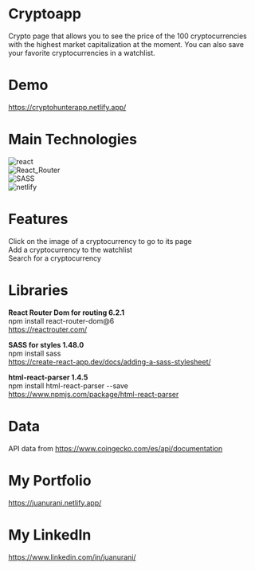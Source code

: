 # Cryptoapp
Crypto page that allows you to see the price of the 100 cryptocurrencies with the highest market capitalization at the moment. You can also save your favorite cryptocurrencies in a watchlist.

# Demo
https://cryptohunterapp.netlify.app/

# Main Technologies
<img src="https://img.shields.io/badge/react-%2320232a.svg?style=for-the-badge&logo=react&logoColor=%2361DAFB" alt="react"><br>
<img src="https://img.shields.io/badge/React_Router-CA4245?style=for-the-badge&logo=react-router&logoColor=white" alt="React_Router"><br>
<img src="https://img.shields.io/badge/SASS-hotpink.svg?style=for-the-badge&logo=SASS&logoColor=white" alt="SASS"><br>
<img src="https://img.shields.io/badge/netlify-%23000000.svg?style=for-the-badge&logo=netlify&logoColor=#00C7B7" alt="netlify">

# Features
Click on the image of a cryptocurrency to go to its page<br>
Add a cryptocurrency to the watchlist<br>
Search for a cryptocurrency

# Libraries
**React Router Dom for routing 6.2.1**<br>
npm install react-router-dom@6<br>
https://reactrouter.com/

**SASS for styles 1.48.0**<br>
npm install sass<br>
https://create-react-app.dev/docs/adding-a-sass-stylesheet/

**html-react-parser 1.4.5**<br>
npm install html-react-parser --save<br>
https://www.npmjs.com/package/html-react-parser

# Data
API data from https://www.coingecko.com/es/api/documentation

# My Portfolio
https://juanurani.netlify.app/

# My LinkedIn
https://www.linkedin.com/in/juanurani/